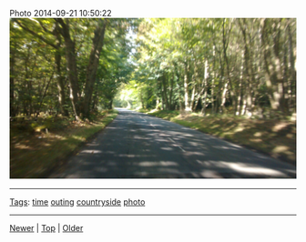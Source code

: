 <!--
title: Photo 2014-09-21 10
date: 2020-06-28T14:55:35.556Z
tags: time, outing, countryside, photo
-->








Photo 2014-09-21 10:50:22
![](98045333542-0.jpg)

<!--BOTTOM-POST-NAVIGATION-->
---

[Tags](tags.md): [time](tag-time.md) [outing](tag-outing.md) [countryside](tag-countryside.md) [photo](tag-photo.md)

---

[Newer](97637326657.md) | [Top](index.md) | [Older](98051040887.md)